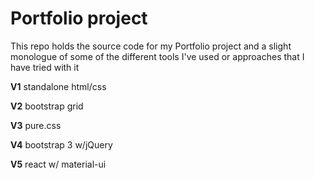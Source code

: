 # Portfolio project

This repo holds the source code for my Portfolio project and a slight monologue of some of the different tools I've used or approaches that I have tried with it

**V1** standalone html/css

**V2** bootstrap grid

**V3** pure.css

**V4** bootstrap 3 w/jQuery

**V5** react w/ material-ui
